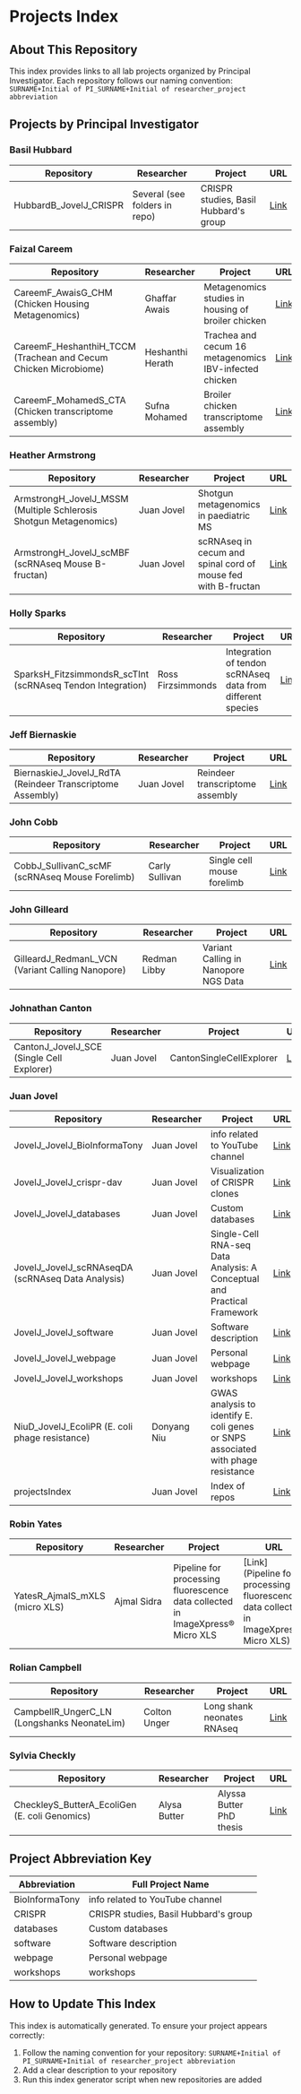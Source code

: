 # Projects Index

## About This Repository
This index provides links to all lab projects organized by Principal Investigator. Each repository follows our naming convention:
`SURNAME+Initial of PI_SURNAME+Initial of researcher_project abbreviation`

## Projects by Principal Investigator

### Basil Hubbard

| Repository | Researcher | Project | URL |
|------------|------------|---------|-----|
| HubbardB_JovelJ_CRISPR | Several (see folders in repo) | CRISPR studies, Basil Hubbard's group | [Link](https://github.com/jjovelc/HubbardB_JovelJ_CRISPR) |

### Faizal Careem

| Repository | Researcher | Project | URL |
|------------|------------|---------|-----|
| CareemF_AwaisG_CHM (Chicken Housing Metagenomics) | Ghaffar Awais | Metagenomics studies in housing of broiler chicken | [Link](https://github.com/jjovelc/CareemF_AwaisG_CHM) |
| CareemF_HeshanthiH_TCCM (Trachean and Cecum Chicken Microbiome) | Heshanthi Herath | Trachea and cecum 16 metagenomics IBV-infected chicken | [Link](https://github.com/jjovelc/CareemF_HeshanthiH_TCCM) |
| CareemF_MohamedS_CTA (Chicken transcriptome assembly) | Sufna Mohamed | Broiler chicken transcriptome assembly | [Link](https://github.com/jjovelc/CareemF_MohamedS_CTA) |

### Heather Armstrong

| Repository | Researcher | Project | URL |
|------------|------------|---------|-----|
| ArmstrongH_JovelJ_MSSM (Multiple Schlerosis Shotgun Metagenomics) | Juan Jovel | Shotgun metagenomics in paediatric MS | [Link](https://github.com/jjovelc/ArmstrongH_JovelJ_MSSM) |
| ArmstrongH_JovelJ_scMBF (scRNAseq Mouse B-fructan) | Juan Jovel | scRNAseq in cecum and spinal cord of mouse fed with B-fructan | [Link](https://github.com/jjovelc/ArmstrongH_JovelJ_scMBF) |

### Holly Sparks

| Repository | Researcher | Project | URL |
|------------|------------|---------|-----|
| SparksH_FitzsimmondsR_scTInt (scRNAseq Tendon Integration) | Ross Firzsimmonds | Integration of tendon scRNAseq data from different species | [Link](https://github.com/jjovelc/SparksH_FitzsimmondsR_scTInt) |

### Jeff Biernaskie

| Repository | Researcher | Project | URL |
|------------|------------|---------|-----|
| BiernaskieJ_JovelJ_RdTA (Reindeer Transcriptome Assembly) | Juan Jovel | Reindeer transcriptome assembly | [Link](https://github.com/jjovelc/BiernaskieJ_JovelJ_RdTA) |

### John Cobb

| Repository | Researcher | Project | URL |
|------------|------------|---------|-----|
| CobbJ_SullivanC_scMF (scRNAseq Mouse Forelimb) | Carly Sullivan | Single cell mouse forelimb | [Link](https://github.com/jjovelc/CobbJ_SullivanC_scMF) |

### John Gilleard

| Repository | Researcher | Project | URL |
|------------|------------|---------|-----|
| GilleardJ_RedmanL_VCN (Variant Calling Nanopore) | Redman Libby | Variant Calling in Nanopore NGS Data | [Link](https://github.com/jjovelc/GilleardJ_RedmanL_VCN) |

### Johnathan Canton

| Repository | Researcher | Project | URL |
|------------|------------|---------|-----|
| CantonJ_JovelJ_SCE (Single Cell Explorer) | Juan Jovel | CantonSingleCellExplorer | [Link](https://github.com/jjovelc/CantonJ_JovelJ_SCE) |

### Juan Jovel

| Repository | Researcher | Project | URL |
|------------|------------|---------|-----|
| JovelJ_JovelJ_BioInformaTony | Juan Jovel | info related to YouTube channel | [Link](https://github.com/jjovelc/JovelJ_JovelJ_BioInformaTony) |
| JovelJ_JovelJ_crispr-dav | Juan Jovel | Visualization of CRISPR clones | [Link](https://github.com/jjovelc/JovelJ_JovelJ_crispr-dav) |
| JovelJ_JovelJ_databases | Juan Jovel | Custom databases | [Link](https://github.com/jjovelc/JovelJ_JovelJ_databases) |
| JovelJ_JovelJ_scRNAseqDA (scRNAseq Data Analysis) | Juan Jovel | Single-Cell RNA-seq Data Analysis: A Conceptual and Practical Framework | [Link](https://github.com/jjovelc/JovelJ_JovelJ_scRNAseqDA) |
| JovelJ_JovelJ_software | Juan Jovel | Software description | [Link](https://github.com/jjovelc/JovelJ_JovelJ_software) |
| JovelJ_JovelJ_webpage | Juan Jovel | Personal webpage | [Link](https://github.com/jjovelc/JovelJ_JovelJ_webpage) |
| JovelJ_JovelJ_workshops | Juan Jovel | workshops | [Link](https://github.com/jjovelc/JovelJ_JovelJ_workshops) |
| NiuD_JovelJ_EcoliPR (E. coli phage resistance) | Donyang Niu | GWAS analysis to identify E. coli genes or SNPS associated with phage resistance | [Link](https://github.com/jjovelc/NiuD_JovelJ_EcoliPR) |
| projectsIndex | Juan Jovel | Index of repos | [Link](https://github.com/jjovelc/projectsIndex.git) |

### Robin Yates

| Repository | Researcher | Project | URL |
|------------|------------|---------|-----|
| YatesR_AjmalS_mXLS (micro XLS) | Ajmal Sidra | Pipeline for processing fluorescence data collected in ImageXpress® Micro XLS | [Link](Pipeline for processing fluorescence data collected in ImageXpress® Micro XLS) |

### Rolian Campbell

| Repository | Researcher | Project | URL |
|------------|------------|---------|-----|
| CampbellR_UngerC_LN (Longshanks NeonateLim) | Colton Unger | Long shank neonates RNAseq | [Link](https://github.com/jjovelc/CampbellR_UngerC_LNL) |

### Sylvia Checkly

| Repository | Researcher | Project | URL |
|------------|------------|---------|-----|
| CheckleyS_ButterA_EcoliGen (E. coli Genomics) | Alysa Butter | Alyssa Butter PhD thesis | [Link](https://github.com/jjovelc/CheckleyS_ButterA_EcoliGen) |

## Project Abbreviation Key

| Abbreviation | Full Project Name |
|--------------|-------------------|
| BioInformaTony | info related to YouTube channel |
| CRISPR | CRISPR studies, Basil Hubbard's group |
| databases | Custom databases |
| software | Software description |
| webpage | Personal webpage |
| workshops | workshops |

## How to Update This Index

This index is automatically generated. To ensure your project appears correctly:
1. Follow the naming convention for your repository: `SURNAME+Initial of PI_SURNAME+Initial of researcher_project abbreviation`
2. Add a clear description to your repository
3. Run this index generator script when new repositories are added
